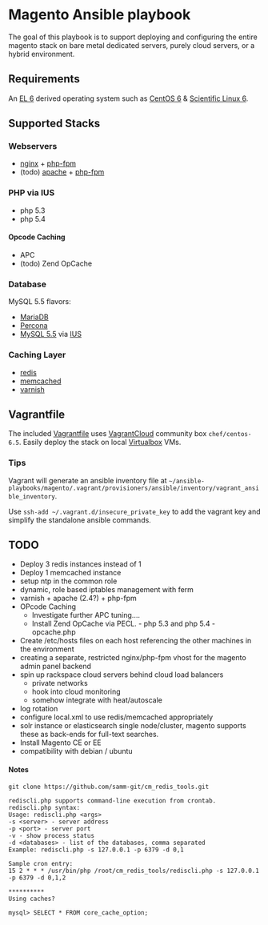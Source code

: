 # Magento Ansible playbook
The goal of this playbook is to support deploying and configuring the entire magento stack on bare metal dedicated servers, purely cloud servers, or a hybrid environment.

## Requirements
An [EL 6](http://en.wikipedia.org/wiki/Category:Enterprise_Linux_distributions) derived operating system such as [CentOS 6](http://www.centos.org/) & [Scientific Linux 6](https://www.scientificlinux.org/).

## Supported Stacks

### Webservers 
- [nginx](http://wiki.nginx.org) + [php-fpm](http://php-fpm.org/)
- (todo) [apache](http://httpd.apache.org/) + [php-fpm](http://php-fpm.org/)

### PHP via IUS
- php 5.3
- php 5.4

#### Opcode Caching
- APC
- (todo) Zend OpCache

### Database
MySQL 5.5 flavors:
- [MariaDB](https://mariadb.org/)
- [Percona](http://www.percona.com/)
- [MySQL 5.5](http://www.mysql.com/) via [IUS](https://iuscommunity.org/)

### Caching Layer
- [redis](http://redis.io/)
- [memcached](http://memcached.org/)
- [varnish](https://www.varnish-cache.org/)

## Vagrantfile
The included [Vagrantfile](https://docs.vagrantup.com/v2/vagrantfile/) uses [VagrantCloud](https://vagrantcloud.com/) community box `chef/centos-6.5`. Easily deploy the stack on local [Virtualbox](https://www.virtualbox.org/) VMs.

### Tips
Vagrant will generate an ansible inventory file at `~/ansible-playbooks/magento/.vagrant/provisioners/ansible/inventory/vagrant_ansible_inventory`.

Use `ssh-add ~/.vagrant.d/insecure_private_key` to add the vagrant key and simplify the standalone ansible commands. 

## TODO
- Deploy 3 redis instances instead of 1
- Deploy 1 memcached instance
- setup ntp in the common role
- dynamic, role based iptables management with ferm
- varnish + apache (2.4?) + php-fpm
- OPcode Caching
  - Investigate further APC tuning....
  - Install Zend OpCache via PECL. - php 5.3 and php 5.4 - opcache.php
- Create /etc/hosts files on each host referencing the other machines in the environment
- creating a separate, restricted nginx/php-fpm vhost for the magento admin panel backend
- spin up rackspace cloud servers behind cloud load balancers
  - private networks
  - hook into cloud monitoring
  - somehow integrate with heat/autoscale
- log rotation
- configure local.xml to use redis/memcached appropriately
- solr instance or elasticsearch single node/cluster, magento supports these as back-ends for full-text searches. 
- Install Magento CE or EE
- compatibility with debian / ubuntu

#### Notes
```
git clone https://github.com/samm-git/cm_redis_tools.git

rediscli.php supports command-line execution from crontab.
rediscli.php syntax:
Usage: rediscli.php <args>
-s <server> - server address
-p <port> - server port
-v - show process status
-d <databases> - list of the databases, comma separated
Example: rediscli.php -s 127.0.0.1 -p 6379 -d 0,1

Sample cron entry:
15 2 * * * /usr/bin/php /root/cm_redis_tools/rediscli.php -s 127.0.0.1 -p 6379 -d 0,1,2

**********
Using caches?

mysql> SELECT * FROM core_cache_option;
```
